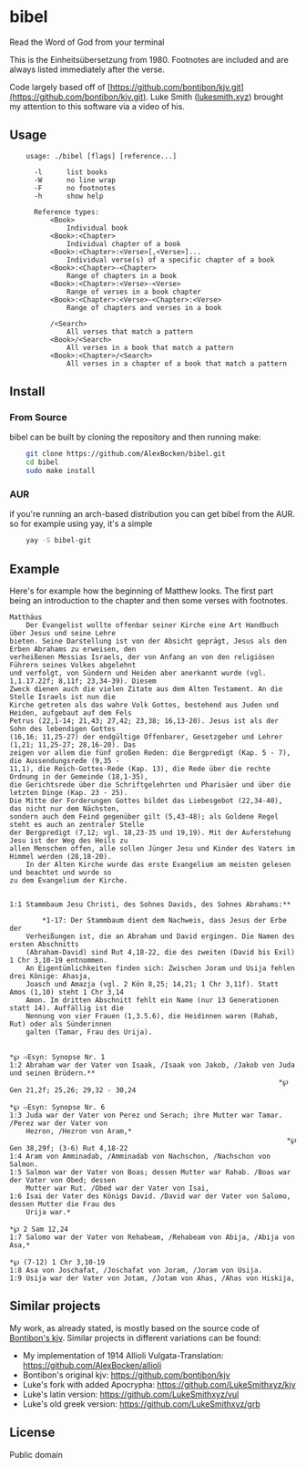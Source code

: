 # bibel

Read the Word of God from your terminal

This is the Einheitsübersetzung from 1980. Footnotes are included and are always listed immediately after the verse.

Code largely based off of [https://github.com/bontibon/kjv.git](https://github.com/bontibon/kjv.git). Luke Smith ([lukesmith.xyz](https://lukesmith.xyz/)) brought my attention to this software via a video of his.


## Usage

```
    usage: ./bibel [flags] [reference...]

      -l      list books
      -W      no line wrap
      -F      no footnotes
      -h      show help

      Reference types:
          <Book>
              Individual book
          <Book>:<Chapter>
              Individual chapter of a book
          <Book>:<Chapter>:<Verse>[,<Verse>]...
              Individual verse(s) of a specific chapter of a book
          <Book>:<Chapter>-<Chapter>
              Range of chapters in a book
          <Book>:<Chapter>:<Verse>-<Verse>
              Range of verses in a book chapter
          <Book>:<Chapter>:<Verse>-<Chapter>:<Verse>
              Range of chapters and verses in a book

          /<Search>
              All verses that match a pattern
          <Book>/<Search>
              All verses in a book that match a pattern
          <Book>:<Chapter>/<Search>
              All verses in a chapter of a book that match a pattern
```

## Install

### From Source

bibel can be built by cloning the repository and then running make:

```bash
    git clone https://github.com/AlexBocken/bibel.git
    cd bibel
    sudo make install
```

### AUR

if you're running an arch-based distribution you can get bibel from the AUR.
so for example using yay, it's a simple

```bash
    yay -S bibel-git
```

## Example

Here's for example how the beginning of Matthew looks. The first part being an introduction to the chapter and then some verses with footnotes.

```
Matthäus
	Der Evangelist wollte offenbar seiner Kirche eine Art Handbuch über Jesus und seine Lehre
bieten. Seine Darstellung ist von der Absicht geprägt, Jesus als den Erben Abrahams zu erweisen, den
verheißenen Messias Israels, der von Anfang an von den religiösen Führern seines Volkes abgelehnt
und verfolgt, von Sündern und Heiden aber anerkannt wurde (vgl. 1,1.17.22f; 8,11f; 23,34-39). Diesem
Zweck dienen auch die vielen Zitate aus dem Alten Testament. An die Stelle Israels ist nun die
Kirche getreten als das wahre Volk Gottes, bestehend aus Juden und Heiden, aufgebaut auf dem Fels
Petrus (22,1-14; 21,43; 27,42; 23,38; 16,13-20). Jesus ist als der Sohn des lebendigen Gottes
(16,16; 11,25-27) der endgültige Offenbarer, Gesetzgeber und Lehrer (1,21; 11,25-27; 28,16-20). Das
zeigen vor allem die fünf großen Reden: die Bergpredigt (Kap. 5 - 7), die Aussendungsrede (9,35 -
11,1), die Reich-Gottes-Rede (Kap. 13), die Rede über die rechte Ordnung in der Gemeinde (18,1-35),
die Gerichtsrede über die Schriftgelehrten und Pharisäer und über die letzten Dinge (Kap. 23 - 25).
Die Mitte der Forderungen Gottes bildet das Liebesgebot (22,34-40), das nicht nur dem Nächsten,
sondern auch dem Feind gegenüber gilt (5,43-48); als Goldene Regel steht es auch an zentraler Stelle
der Bergpredigt (7,12; vgl. 18,23-35 und 19,19). Mit der Auferstehung Jesu ist der Weg des Heils zu
allen Menschen offen, alle sollen Jünger Jesu und Kinder des Vaters im Himmel werden (28,18-20).
	In der Alten Kirche wurde das erste Evangelium am meisten gelesen und beachtet und wurde so
zu dem Evangelium der Kirche.


1:1	Stammbaum Jesu Christi, des Sohnes Davids, des Sohnes Abrahams:**

		*1-17: Der Stammbaum dient dem Nachweis, dass Jesus der Erbe der
	Verheißungen ist, die an Abraham und David ergingen. Die Namen des ersten Abschnitts
	(Abraham-David) sind Rut 4,18-22, die des zweiten (David bis Exil) 1 Chr 3,10-19 entnommen.
	An Eigentümlichkeiten finden sich: Zwischen Joram und Usija fehlen drei Könige: Ahasja,
	Joasch und Amazja (vgl. 2 Kön 8,25; 14,21; 1 Chr 3,11f). Statt Amos (1,10) steht 1 Chr 3,14
	Amon. Im dritten Abschnitt fehlt ein Name (nur 13 Generationen statt 14). Auffällig ist die
	Nennung von vier Frauen (1,3.5.6), die Heidinnen waren (Rahab, Rut) oder als Sünderinnen
	galten (Tamar, Frau des Urija).

                                                                             *℘ ⇨Esyn: Synopse Nr. 1
1:2	Abraham war der Vater von Isaak, /Isaak von Jakob, /Jakob von Juda und seinen Brüdern.**
                                                                  *℘ Gen 21,2f; 25,26; 29,32 - 30,24
                                                                             *℘ ⇨Esyn: Synopse Nr. 6
1:3	Juda war der Vater von Perez und Serach; ihre Mutter war Tamar. /Perez war der Vater von
	Hezron, /Hezron von Aram,*
                                                                    *℘ Gen 38,29f; (3-6) Rut 4,18-22
1:4	Aram von Amminadab, /Amminadab von Nachschon, /Nachschon von Salmon.
1:5	Salmon war der Vater von Boas; dessen Mutter war Rahab. /Boas war der Vater von Obed; dessen
	Mutter war Rut. /Obed war der Vater von Isai,
1:6	Isai der Vater des Königs David. /David war der Vater von Salomo, dessen Mutter die Frau des
	Urija war.*
                                                                                      *℘ 2 Sam 12,24
1:7	Salomo war der Vater von Rehabeam, /Rehabeam von Abija, /Abija von Asa,*
                                                                             *℘ (7-12) 1 Chr 3,10-19
1:8	Asa von Joschafat, /Joschafat von Joram, /Joram von Usija.
1:9	Usija war der Vater von Jotam, /Jotam von Ahas, /Ahas von Hiskija,
```
## Similar projects

My work, as already stated, is mostly based on the source code of [Bontibon's kjv](https://github.com/bontibon/kjv).
Similar projects in different variations can be found:

- My implementation of 1914 Allioli Vulgata-Translation: https://github.com/AlexBocken/allioli
- Bontibon's original kjv: https://github.com/bontibon/kjv
- Luke's fork with added Apocrypha: https://github.com/LukeSmithxyz/kjv
- Luke's latin version: https://github.com/LukeSmithxyz/vul
- Luke's old greek version: https://github.com/LukeSmithxyz/grb

## License

Public domain
